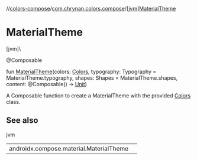 //[colors-compose](../../index.md)/[com.chrynan.colors.compose](index.md)/[[jvm]MaterialTheme]([jvm]-material-theme.md)

# MaterialTheme

[jvm]\

@Composable

fun [MaterialTheme]([jvm]-material-theme.md)(colors: [Colors](../../../colors-theme/colors-theme/com.chrynan.colors.theme/-colors/index.md), typography: Typography = MaterialTheme.typography, shapes: Shapes = MaterialTheme.shapes, content: @Composable() -&gt; [Unit](https://kotlinlang.org/api/latest/jvm/stdlib/kotlin/-unit/index.html))

A Composable function to create a MaterialTheme with the provided [Colors](../../../colors-theme/colors-theme/com.chrynan.colors.theme/-colors/index.md) class.

## See also

jvm

| | |
|---|---|
| androidx.compose.material.MaterialTheme |  |
